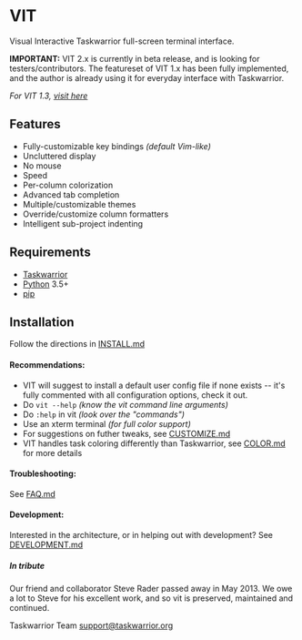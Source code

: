 # VIT

Visual Interactive Taskwarrior full-screen terminal interface.

**IMPORTANT:** VIT 2.x is currently in beta release, and is looking for testers/contributors. The featureset of VIT 1.x has been fully implemented, and the author is already using it for everyday interface with Taskwarrior.

*For VIT 1.3, [visit here](https://github.com/scottkosty/vit/tree/1.3)*

## Features

 * Fully-customizable key bindings *(default Vim-like)*
 * Uncluttered display
 * No mouse
 * Speed
 * Per-column colorization
 * Advanced tab completion
 * Multiple/customizable themes
 * Override/customize column formatters
 * Intelligent sub-project indenting

## Requirements

 * [Taskwarrior](https://taskwarrior.org)
 * [Python](https://www.python.org) 3.5+
 * [pip](https://pypi.org/project/pip)

## Installation

Follow the directions in [INSTALL.md](INSTALL.md)

#### Recommendations:

 * VIT will suggest to install a default user config file if none exists -- it's fully commented with all configuration options, check it out.
 * Do ```vit --help``` *(know the vit command line arguments)*
 * Do ```:help``` in vit *(look over the "commands")*
 * Use an xterm terminal *(for full color support)*
 * For suggestions on futher tweaks, see [CUSTOMIZE.md](CUSTOMIZE.md)
 * VIT handles task coloring differently than Taskwarrior, see [COLOR.md](COLOR.md) for more details

#### Troubleshooting:

See [FAQ.md](FAQ.md)

#### Development:

Interested in the architecture, or in helping out with development? See [DEVELOPMENT.md](DEVELOPMENT.md)

##### In tribute

 Our friend and collaborator Steve Rader passed away in May 2013.  We owe a lot to Steve for his excellent work, and so vit is preserved, maintained and continued.

 Taskwarrior Team
 support@taskwarrior.org

